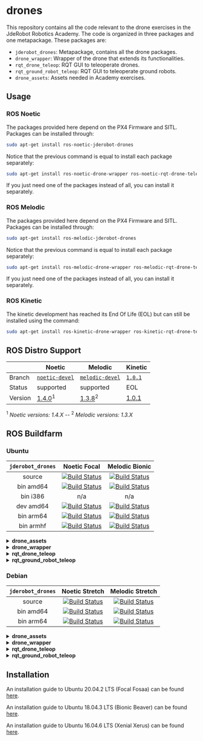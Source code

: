 # drones

This repository contains all the code relevant to the drone exercises in the JdeRobot Robotics Academy. The code is organized in three packages and one metapackage. These packages are:
- `jderobot_drones`: Metapackage, contains all the drone packages.
- `drone_wrapper`: Wrapper of the drone that extends its functionalities.
- `rqt_drone_teleop`: RQT GUI to teleoperate drones.
- `rqt_ground_robot_teleop`: RQT GUI to teleoperate ground robots.
- `drone_assets`: Assets needed in Academy exercises.

## Usage

### ROS Noetic

The packages provided here depend on the PX4 Firmware and SITL. Packages can be installed through:
```bash
sudo apt-get install ros-noetic-jderobot-drones
```

Notice that the previous command is equal to install each package separately:
```bash
sudo apt-get install ros-noetic-drone-wrapper ros-noetic-rqt-drone-teleop ros-noetic-rqt-ground-robot-teleop
```
If you just need one of the packages instead of all, you can install it separately.

### ROS Melodic

The packages provided here depend on the PX4 Firmware and SITL. Packages can be installed through:
```bash
sudo apt-get install ros-melodic-jderobot-drones
```

Notice that the previous command is equal to install each package separately:
```bash
sudo apt-get install ros-melodic-drone-wrapper ros-melodic-rqt-drone-teleop ros-melodic-rqt-ground-robot-teleop
```
If you just need one of the packages instead of all, you can install it separately.

### ROS Kinetic

The kinetic development has reached its End Of Life (EOL) but can still be installed using the command:

```bash
sudo apt-get install ros-kinetic-drone-wrapper ros-kinetic-rqt-drone-teleop
```

## ROS Distro Support

|         | Noetic | Melodic | Kinetic |
| ------- | ------ | ------- | ------- |
| Branch  | [`noetic-devel`](https://github.com/JdeRobot/drones/tree/noetic-devel) | [`melodic-devel`](https://github.com/JdeRobot/drones/tree/melodic-devel) | [`1.0.1`](https://github.com/JdeRobot/drones/tree/3121c69db0901d5031450bbbd05a8aa4f3f3f341)
| Status  | supported | supported | EOL |
| Version | [1.4.0](http://repositories.ros.org/status_page/ros_noetic_default.html?q=jderobot_drones)<sup>1</sup> | [1.3.8](http://repositories.ros.org/status_page/ros_melodic_default.html?q=jderobot_drones)<sup>2</sup> | [1.0.1](http://repositories.ros.org/status_page/ros_kinetic_default.html?q=jderobot_drones)

<sup>1</sup> _Noetic versions: 1.4.X_ --
<sup>2</sup> _Melodic versions: 1.3.X_

## ROS Buildfarm

### Ubuntu

| `jderobot_drones` |  Noetic Focal |  Melodic Bionic |
|:-----------------:|:-------------:|:---------------:|
| source | [![Build Status](http://build.ros.org/buildStatus/icon?job=Nsrc_uF__jderobot_drones__ubuntu_focal__source)](http://build.ros.org/job/Nsrc_uF__jderobot_drones__ubuntu_focal__source/) | [![Build Status](http://build.ros.org/buildStatus/icon?job=Msrc_uB__jderobot_drones__ubuntu_bionic__source)](http://build.ros.org/job/Msrc_uB__jderobot_drones__ubuntu_bionic__source/) |
| bin amd64 | [![Build Status](http://build.ros.org/buildStatus/icon?job=Nsrc_uF__jderobot_drones__ubuntu_focal__source)](http://build.ros.org/job/Nsrc_uF__jderobot_drones__ubuntu_focal__source/) | [![Build Status](http://build.ros.org/buildStatus/icon?job=Msrc_uB__jderobot_drones__ubuntu_bionic__source)](http://build.ros.org/job/Msrc_uB__jderobot_drones__ubuntu_bionic__source/) |
| bin i386 | n/a | n/a |
| dev amd64 | [![Build Status](http://build.ros.org/buildStatus/icon?job=Ndev__jderobot_drones__ubuntu_focal_amd64)](http://build.ros.org/job/Ndev__jderobot_drones__ubuntu_focal_amd64/) | [![Build Status](http://build.ros.org/buildStatus/icon?job=Mdev__jderobot_drones__ubuntu_bionic_amd64)](http://build.ros.org/job/Mdev__jderobot_drones__ubuntu_bionic_amd64/) |
| bin arm64 | [![Build Status](https://build.ros.org/buildStatus/icon?job=Nbin_ufv8_uFv8__jderobot_drones__ubuntu_focal_arm64__binary)](https://build.ros.org/job/Nbin_ufv8_uFv8__jderobot_drones__ubuntu_focal_arm64__binary/) | [![Build Status](https://build.ros.org/buildStatus/icon?job=Mbin_ubv8_uBv8__jderobot_drones__ubuntu_bionic_arm64__binary)](https://build.ros.org/job/Mbin_ubv8_uBv8__jderobot_drones__ubuntu_bionic_arm64__binary/) |
| bin armhf | [![Build Status](https://build.ros.org/buildStatus/icon?job=Nbin_ufhf_uFhf__jderobot_drones__ubuntu_focal_armhf__binary)](https://build.ros.org/job/Nbin_ufhf_uFhf__jderobot_drones__ubuntu_focal_armhf__binary/) | [![Build Status](http://build.ros.org/buildStatus/icon?job=Mbin_ubhf_uBhf__jderobot_drones__ubuntu_bionic_armhf__binary)](http://build.ros.org/job/Mbin_ubhf_uBhf__jderobot_drones__ubuntu_bionic_armhf__binary/) |

<details>
<summary><b>drone_assets</b></summary>
<br>
  
| `drone_assets` |  Noetic Focal |  Melodic Bionic |
|:---------------:|:-------------:|:---------------:|
| source | [![Build Status](https://build.ros.org/buildStatus/icon?job=Nsrc_uF__drone_assets__ubuntu_focal__source)](https://build.ros.org/job/Nsrc_uF__drone_assets__ubuntu_focal__source/) | [![Build Status](http://build.ros.org/buildStatus/icon?job=Msrc_uB__drone_assets__ubuntu_bionic__source)](http://build.ros.org/job/Msrc_uB__drone_assets__ubuntu_bionic__source/) |
| bin amd64 | [![Build Status](http://build.ros.org/buildStatus/icon?job=Nbin_uF64__drone_assets__ubuntu_focal_amd64__binary)](http://build.ros.org/job/Nbin_uF64__drone_assets__ubuntu_focal_amd64__binary/) | [![Build Status](http://build.ros.org/buildStatus/icon?job=Mbin_uB64__drone_assets__ubuntu_bionic_amd64__binary)](http://build.ros.org/job/Mbin_uB64__drone_assets__ubuntu_bionic_amd64__binary/) |
| bin i386 | n/a | n/a | 
| dev amd64 | n/a | n/a |
| bin arm64 |[![Build Status](http://build.ros.org/buildStatus/icon?job=Nbin_ufv8_uFv8__drone_assets__ubuntu_focal_arm64__binary)](http://build.ros.org/job/Nbin_ufv8_uFv8__drone_assets__ubuntu_focal_arm64__binary/) | [![Build Status](http://build.ros.org/buildStatus/icon?job=Mbin_ubv8_uBv8__drone_assets__ubuntu_bionic_arm64__binary)](http://build.ros.org/job/Mbin_ubv8_uBv8__drone_assets__ubuntu_bionic_arm64__binary/) |
| bin armhf | [![Build Status](http://build.ros.org/buildStatus/icon?job=Nbin_ufhf_uFhf__drone_assets__ubuntu_focal_armhf__binary)](http://build.ros.org/job/Nbin_ufhf_uFhf__drone_assets__ubuntu_focal_armhf__binary/) | [![Build Status](http://build.ros.org/buildStatus/icon?job=Mbin_ubhf_uBhf__drone_assets__ubuntu_bionic_armhf__binary)](http://build.ros.org/job/Mbin_ubhf_uBhf__drone_assets__ubuntu_bionic_armhf__binary/) |
</details>

<details>
<summary><b>drone_wrapper</b></summary>
<br>
  
| `drone_wrapper` |  Noetic Focal |  Melodic Bionic |
|:---------------:|:-------------:|:---------------:|
| source | [![Build Status](https://build.ros.org/buildStatus/icon?job=Nsrc_uF__drone_wrapper__ubuntu_focal__source)](https://build.ros.org/job/Nsrc_uF__drone_wrapper__ubuntu_focal__source/) | [![Build Status](http://build.ros.org/buildStatus/icon?job=Msrc_uB__drone_wrapper__ubuntu_bionic__source)](http://build.ros.org/job/Msrc_uB__drone_wrapper__ubuntu_bionic__source/) |
| bin amd64 | [![Build Status](http://build.ros.org/buildStatus/icon?job=Nbin_uF64__drone_wrapper__ubuntu_focal_amd64__binary)](http://build.ros.org/job/Nbin_uF64__drone_wrapper__ubuntu_focal_amd64__binary/) | [![Build Status](http://build.ros.org/buildStatus/icon?job=Mbin_uB64__drone_wrapper__ubuntu_bionic_amd64__binary)](http://build.ros.org/job/Mbin_uB64__drone_wrapper__ubuntu_bionic_amd64__binary/) |
| bin i386 | n/a | n/a | 
| dev amd64 | n/a | n/a |
| bin arm64 |[![Build Status](http://build.ros.org/buildStatus/icon?job=Nbin_ufv8_uFv8__drone_wrapper__ubuntu_focal_arm64__binary)](http://build.ros.org/job/Nbin_ufv8_uFv8__drone_wrapper__ubuntu_focal_arm64__binary/) | [![Build Status](http://build.ros.org/buildStatus/icon?job=Mbin_ubv8_uBv8__drone_wrapper__ubuntu_bionic_arm64__binary)](http://build.ros.org/job/Mbin_ubv8_uBv8__drone_wrapper__ubuntu_bionic_arm64__binary/) |
| bin armhf | [![Build Status](http://build.ros.org/buildStatus/icon?job=Nbin_ufhf_uFhf__drone_wrapper__ubuntu_focal_armhf__binary)](http://build.ros.org/job/Nbin_ufhf_uFhf__drone_wrapper__ubuntu_focal_armhf__binary/) | [![Build Status](http://build.ros.org/buildStatus/icon?job=Mbin_ubhf_uBhf__drone_wrapper__ubuntu_bionic_armhf__binary)](http://build.ros.org/job/Mbin_ubhf_uBhf__drone_wrapper__ubuntu_bionic_armhf__binary/) |
</details>

<details>
<summary><b>rqt_drone_teleop</b></summary>
<br>
  
| `rqt_drone_teleop` |  Noetic Focal |  Melodic Bionic |
|:------------------:|:-------------:|:---------------:|
| source | [![Build Status](http://build.ros.org/buildStatus/icon?job=Nsrc_uF__rqt_drone_teleop__ubuntu_focal__source)](http://build.ros.org/job/Nsrc_uF__rqt_drone_teleop__ubuntu_focal__source/) | [![Build Status](http://build.ros.org/buildStatus/icon?job=Msrc_uB__rqt_drone_teleop__ubuntu_bionic__source)](http://build.ros.org/job/Msrc_uB__rqt_drone_teleop__ubuntu_bionic__source/) |
| bin amd64 | [![Build Status](http://build.ros.org/buildStatus/icon?job=Nbin_uF64__rqt_drone_teleop__ubuntu_focal_amd64__binary)](http://build.ros.org/job/Nbin_uF64__rqt_drone_teleop__ubuntu_focal_amd64__binary/) | [![Build Status](http://build.ros.org/buildStatus/icon?job=Mbin_uB64__rqt_drone_teleop__ubuntu_bionic_amd64__binary)](http://build.ros.org/job/Mbin_uB64__rqt_drone_teleop__ubuntu_bionic_amd64__binary/) | 
| bin i386 | n/a | n/a |
| dev amd64 | n/a | n/a |
| bin arm64 | [![Build Status](http://build.ros.org/buildStatus/icon?job=Nbin_ufv8_uFv8__rqt_drone_teleop__ubuntu_focal_arm64__binary)](http://build.ros.org/job/Nbin_ufv8_uFv8__rqt_drone_teleop__ubuntu_focal_arm64__binary/) | [![Build Status](http://build.ros.org/buildStatus/icon?job=Mbin_ubv8_uBv8__rqt_drone_teleop__ubuntu_bionic_arm64__binary)](http://build.ros.org/job/Mbin_ubv8_uBv8__rqt_drone_teleop__ubuntu_bionic_arm64__binary/) |
| bin armhf | [![Build Status](http://build.ros.org/buildStatus/icon?job=Nbin_ufhf_uFhf__rqt_drone_teleop__ubuntu_focal_armhf__binary)](http://build.ros.org/job/Nbin_ufhf_uFhf__rqt_drone_teleop__ubuntu_focal_armhf__binary/) | [![Build Status](http://build.ros.org/buildStatus/icon?job=Mbin_ubhf_uBhf__rqt_drone_teleop__ubuntu_bionic_armhf__binary)](http://build.ros.org/job/Mbin_ubhf_uBhf__rqt_drone_teleop__ubuntu_bionic_armhf__binary/) |
</details>

<details>
<summary><b>rqt_ground_robot_teleop</b></summary>
<br>
  
| `rqt_ground_robot_teleop` |  Noetic Focal |  Melodic Bionic |
|:-------------------------:|:-------------:|:---------------:|
| source | [![Build Status](http://build.ros.org/buildStatus/icon?job=Nsrc_uF__rqt_ground_robot_teleop__ubuntu_focal__source)](http://build.ros.org/job/Nsrc_uF__rqt_ground_robot_teleop__ubuntu_focal__source/) | [![Build Status](http://build.ros.org/buildStatus/icon?job=Msrc_uB__rqt_ground_robot_teleop__ubuntu_bionic__source)](http://build.ros.org/job/Msrc_uB__rqt_ground_robot_teleop__ubuntu_bionic__source/) |
| bin amd64 | [![Build Status](http://build.ros.org/buildStatus/icon?job=Nbin_uF64__rqt_ground_robot_teleop__ubuntu_focal_amd64__binary)](http://build.ros.org/job/Nbin_uF64__rqt_ground_robot_teleop__ubuntu_focal_amd64__binary/) | [![Build Status](http://build.ros.org/buildStatus/icon?job=Mbin_uB64__rqt_ground_robot_teleop__ubuntu_bionic_amd64__binary)](http://build.ros.org/job/Mbin_uB64__rqt_ground_robot_teleop__ubuntu_bionic_amd64__binary/) |
| bin i386 | n/a | n/a |
| dev amd64 | n/a | n/a |
| bin arm64 | [![Build Status](http://build.ros.org/buildStatus/icon?job=Nbin_ufv8_uFv8__rqt_ground_robot_teleop__ubuntu_focal_arm64__binary)](http://build.ros.org/job/Nbin_ufv8_uFv8__rqt_ground_robot_teleop__ubuntu_focal_arm64__binary/) | [![Build Status](http://build.ros.org/buildStatus/icon?job=Mbin_ubv8_uBv8__rqt_ground_robot_teleop__ubuntu_bionic_arm64__binary)](http://build.ros.org/job/Mbin_ubv8_uBv8__rqt_ground_robot_teleop__ubuntu_bionic_arm64__binary/) |
| bin armhf | [![Build Status](http://build.ros.org/buildStatus/icon?job=Nbin_ufhf_uFhf__rqt_ground_robot_teleop__ubuntu_focal_armhf__binary)](http://build.ros.org/job/Nbin_ufhf_uFhf__rqt_ground_robot_teleop__ubuntu_focal_armhf__binary/) | [![Build Status](http://build.ros.org/buildStatus/icon?job=Mbin_ubhf_uBhf__rqt_ground_robot_teleop__ubuntu_bionic_armhf__binary)](http://build.ros.org/job/Mbin_ubhf_uBhf__rqt_ground_robot_teleop__ubuntu_bionic_armhf__binary/) |
</details>

### Debian

| `jderobot_drones` | Noetic Stretch |  Melodic Stretch | 
|:-----------------:|:--------------:|:----------------:|
| source | [![Build Status](http://build.ros.org/buildStatus/icon?job=Nsrc_dS__jderobot_drones__debian_stretch__source)](http://build.ros.org/job/Nsrc_dS__jderobot_drones__debian_stretch__source/) | [![Build Status](http://build.ros.org/buildStatus/icon?job=Msrc_dS__jderobot_drones__debian_stretch__source)](http://build.ros.org/job/Msrc_dS__jderobot_drones__debian_stretch__source/) |
| bin amd64 | [![Build Status](http://build.ros.org/buildStatus/icon?job=Nbin_ds_dS64__jderobot_drones__debian_stretch_amd64__binary)](http://build.ros.org/job/Nbin_ds_dS64__jderobot_drones__debian_stretch_amd64__binary/) | [![Build Status](http://build.ros.org/buildStatus/icon?job=Mbin_ds_dS64__jderobot_drones__debian_stretch_amd64__binary)](http://build.ros.org/job/Mbin_ds_dS64__jderobot_drones__debian_stretch_amd64__binary/) 
| bin arm64 | [![Build Status](http://build.ros.org/buildStatus/icon?job=Nbin_dsv8_dSv8__jderobot_drones__debian_stretch_arm64__binary)](http://build.ros.org/job/Nbin_dsv8_dSv8__jderobot_drones__debian_stretch_arm64__binary/) | [![Build Status](http://build.ros.org/buildStatus/icon?job=Mbin_dsv8_dSv8__jderobot_drones__debian_stretch_arm64__binary)](http://build.ros.org/job/Mbin_dsv8_dSv8__jderobot_drones__debian_stretch_arm64__binary/) |

<details>
<summary><b>drone_assets</b></summary>
<br>
  
| `drone_assets` | Noetic Stretch |  Melodic Stretch | 
|:--------------:|:--------------:|:----------------:|
| source | [![Build Status](http://build.ros.org/buildStatus/icon?job=Nsrc_dS__drone_assets__debian_stretch__source)](http://build.ros.org/job/Nsrc_dS__drone_assets__debian_stretch__source/) | [![Build Status](http://build.ros.org/buildStatus/icon?job=Msrc_dS__drone_assets__debian_stretch__source)](http://build.ros.org/job/Msrc_dS__drone_assets__debian_stretch__source/) |
| bin amd64 | [![Build Status](http://build.ros.org/buildStatus/icon?job=Nbin_ds_dS64__drone_assets__debian_stretch_amd64__binary)](http://build.ros.org/job/Nbin_ds_dS64__drone_assets__debian_stretch_amd64__binary/) | [![Build Status](http://build.ros.org/buildStatus/icon?job=Mbin_ds_dS64__drone_assets__debian_stretch_amd64__binary)](http://build.ros.org/job/Mbin_ds_dS64__drone_assets__debian_stretch_amd64__binary/) |
| bin arm64 | [![Build Status](http://build.ros.org/buildStatus/icon?job=Nbin_dsv8_dSv8__drone_assets__debian_stretch_arm64__binary)](http://build.ros.org/job/Nbin_dsv8_dSv8__drone_assets__debian_stretch_arm64__binary/) | [![Build Status](http://build.ros.org/buildStatus/icon?job=Mbin_dsv8_dSv8__drone_assets__debian_stretch_arm64__binary)](http://build.ros.org/job/Mbin_dsv8_dSv8__drone_assets__debian_stretch_arm64__binary/) |
  
</details>

<details>
<summary><b>drone_wrapper</b></summary>
<br>
  
| `drone_wrapper` | Noetic Stretch |  Melodic Stretch | 
|:---------------:|:--------------:|:----------------:|
| source | [![Build Status](http://build.ros.org/buildStatus/icon?job=Nsrc_dS__drone_wrapper__debian_stretch__source)](http://build.ros.org/job/Nsrc_dS__drone_wrapper__debian_stretch__source/) | [![Build Status](http://build.ros.org/buildStatus/icon?job=Msrc_dS__drone_wrapper__debian_stretch__source)](http://build.ros.org/job/Msrc_dS__drone_wrapper__debian_stretch__source/) |
| bin amd64 | [![Build Status](http://build.ros.org/buildStatus/icon?job=Nbin_ds_dS64__drone_wrapper__debian_stretch_amd64__binary)](http://build.ros.org/job/Nbin_ds_dS64__drone_wrapper__debian_stretch_amd64__binary/) | [![Build Status](http://build.ros.org/buildStatus/icon?job=Mbin_ds_dS64__drone_wrapper__debian_stretch_amd64__binary)](http://build.ros.org/job/Mbin_ds_dS64__drone_wrapper__debian_stretch_amd64__binary/) |
| bin arm64 | [![Build Status](http://build.ros.org/buildStatus/icon?job=Nbin_dsv8_dSv8__drone_wrapper__debian_stretch_arm64__binary)](http://build.ros.org/job/Nbin_dsv8_dSv8__drone_wrapper__debian_stretch_arm64__binary/) | [![Build Status](http://build.ros.org/buildStatus/icon?job=Mbin_dsv8_dSv8__drone_wrapper__debian_stretch_arm64__binary)](http://build.ros.org/job/Mbin_dsv8_dSv8__drone_wrapper__debian_stretch_arm64__binary/) |
  
</details>

<details>
<summary><b>rqt_drone_teleop</b></summary>
<br>
  
| `rqt_drone_teleop` | Noetic Stretch |  Melodic Stretch |
|:------------------:|:--------------:|:----------------:|
| source | [![Build Status](http://build.ros.org/buildStatus/icon?job=Nsrc_dS__rqt_drone_teleop__debian_stretch__source)](http://build.ros.org/job/Nsrc_dS__rqt_drone_teleop__debian_stretch__source/) | [![Build Status](http://build.ros.org/buildStatus/icon?job=Msrc_dS__rqt_drone_teleop__debian_stretch__source)](http://build.ros.org/job/Msrc_dS__rqt_drone_teleop__debian_stretch__source/) |
| bin amd64 | [![Build Status](http://build.ros.org/buildStatus/icon?job=Nbin_ds_dS64__rqt_drone_teleop__debian_stretch_amd64__binary)](http://build.ros.org/job/Nbin_ds_dS64__rqt_drone_teleop__debian_stretch_amd64__binary/) | [![Build Status](http://build.ros.org/buildStatus/icon?job=Mbin_ds_dS64__rqt_drone_teleop__debian_stretch_amd64__binary)](http://build.ros.org/job/Mbin_ds_dS64__rqt_drone_teleop__debian_stretch_amd64__binary/) |
| bin arm64 | [![Build Status](http://build.ros.org/buildStatus/icon?job=Nbin_dsv8_dSv8__rqt_drone_teleop__debian_stretch_arm64__binary)](http://build.ros.org/job/Nbin_dsv8_dSv8__rqt_drone_teleop__debian_stretch_arm64__binary/) | [![Build Status](http://build.ros.org/buildStatus/icon?job=Mbin_dsv8_dSv8__rqt_drone_teleop__debian_stretch_arm64__binary)](http://build.ros.org/job/Mbin_dsv8_dSv8__rqt_drone_teleop__debian_stretch_arm64__binary/) |
  
</details>

<details>
<summary><b>rqt_ground_robot_teleop</b></summary>
<br>
  
| `rqt_ground_robot_teleop` | Noetic Stretch |  Melodic Stretch |
|:-------------------------:|:--------------:|:----------------:|
| source | [![Build Status](http://build.ros.org/buildStatus/icon?job=Nsrc_dS__rqt_ground_robot_teleop__debian_stretch__source)](http://build.ros.org/job/Nsrc_dS__rqt_ground_robot_teleop__debian_stretch__source/) | [![Build Status](http://build.ros.org/buildStatus/icon?job=Msrc_dS__rqt_ground_robot_teleop__debian_stretch__source)](http://build.ros.org/job/Msrc_dS__rqt_ground_robot_teleop__debian_stretch__source/) |
| bin amd64 | [![Build Status](http://build.ros.org/buildStatus/icon?job=Nbin_ds_dS64__rqt_ground_robot_teleop__debian_stretch_amd64__binary)](http://build.ros.org/job/Nbin_ds_dS64__rqt_ground_robot_teleop__debian_stretch_amd64__binary/) | [![Build Status](http://build.ros.org/buildStatus/icon?job=Mbin_ds_dS64__rqt_ground_robot_teleop__debian_stretch_amd64__binary)](http://build.ros.org/job/Mbin_ds_dS64__rqt_ground_robot_teleop__debian_stretch_amd64__binary/) |
| bin arm64 | [![Build Status](http://build.ros.org/buildStatus/icon?job=Nbin_dsv8_dSv8__rqt_ground_robot_teleop__debian_stretch_arm64__binary)](http://build.ros.org/job/Nbin_dsv8_dSv8__rqt_ground_robot_teleop__debian_stretch_arm64__binary/) | [![Build Status](http://build.ros.org/buildStatus/icon?job=Mbin_dsv8_dSv8__rqt_ground_robot_teleop__debian_stretch_arm64__binary)](http://build.ros.org/job/Mbin_dsv8_dSv8__rqt_ground_robot_teleop__debian_stretch_arm64__binary/) |
  
</details>

## Installation

An installation guide to Ubuntu 20.04.2 LTS (Focal Fosaa) can be found [here](https://github.com/JdeRobot/drones/blob/master/installation20.md).

An installation guide to Ubuntu 18.04.3 LTS (Bionic Beaver) can be found [here](https://github.com/JdeRobot/drones/blob/master/installation18.md).

An installation guide to Ubuntu 16.04.6 LTS (Xenial Xerus) can be found [here](https://github.com/JdeRobot/drones/blob/master/installation16.md).
